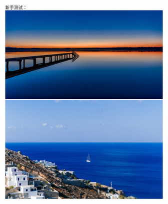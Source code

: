 新手测试：
![image](https://github.com/Dylango123/Dylango123.github.io/blob/master/1.jpg)
![image](2.jpg)
